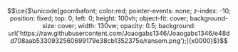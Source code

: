 $$\ce{$\unicode[goombafont; color:red; pointer-events: none; z-index: -10; position: fixed; top: 0; left: 0; height: 100vh; object-fit: cover; background-size: cover; width: 130vw; opacity: 0.5; background: url('https://raw.githubusercontent.com/Joaogabs1346/Joaogabs1346/e48dd708aab5330932560699179e38cb1352375e/ransom.png');]{x0000}$}$$
